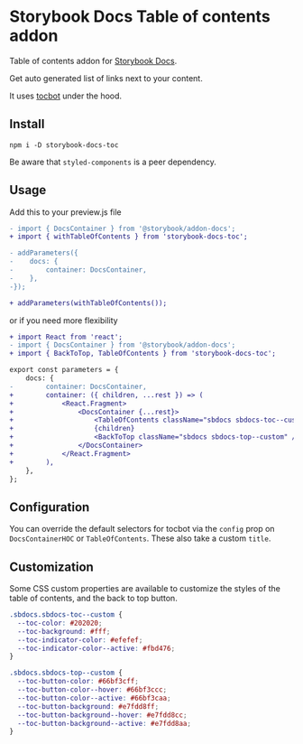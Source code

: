 # Storybook Docs Table of contents addon

Table of contents addon for [Storybook Docs](https://www.npmjs.com/package/@storybook/addon-docs).

Get auto generated list of links next to your content.

It uses [tocbot](https://github.com/tscanlin/tocbot) under the hood.

## Install

```
npm i -D storybook-docs-toc
```

Be aware that `styled-components` is a peer dependency.

## Usage

Add this to your preview.js file

```diff
- import { DocsContainer } from '@storybook/addon-docs';
+ import { withTableOfContents } from 'storybook-docs-toc';

- addParameters({
-    docs: {
-        container: DocsContainer,
-    },
-});

+ addParameters(withTableOfContents());
```

or if you need more flexibility

```diff
+ import React from 'react';
- import { DocsContainer } from '@storybook/addon-docs';
+ import { BackToTop, TableOfContents } from 'storybook-docs-toc';

export const parameters = {
    docs: {
-        container: DocsContainer,
+        container: ({ children, ...rest }) => (
+            <React.Fragment>
+                <DocsContainer {...rest}>
+                    <TableOfContents className="sbdocs sbdocs-toc--custom" />
+                    {children}
+                    <BackToTop className="sbdocs sbdocs-top--custom" />
+                </DocsContainer>
+            </React.Fragment>
+        ),
    },
};
```

## Configuration

You can override the default selectors for tocbot via the `config` prop on `DocsContainerHOC` or `TableOfContents`. These also take a custom `title`.

## Customization

Some CSS custom properties are available to customize the styles of the table of contents, and the back to top button.

```css
.sbdocs.sbdocs-toc--custom {
  --toc-color: #202020;
  --toc-background: #fff;
  --toc-indicator-color: #efefef;
  --toc-indicator-color--active: #fbd476;
}

.sbdocs.sbdocs-top--custom {
  --toc-button-color: #66bf3cff;
  --toc-button-color--hover: #66bf3ccc;
  --toc-button-color--active: #66bf3caa;
  --toc-button-background: #e7fdd8ff;
  --toc-button-background--hover: #e7fdd8cc;
  --toc-button-background--active: #e7fdd8aa;
}
```
